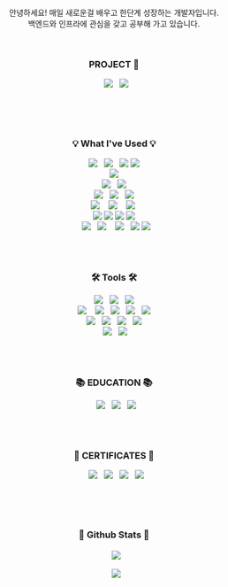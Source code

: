 <div align=center>
<br>

안녕하세요! 매일 새로운걸 배우고 한단계 성장하는 개발자입니다. <br>
백엔드와 인프라에 관심을 갖고 공부해 가고 있습니다.

<br>

<h3 align="center"><b> PROJECT 🧸 </b></h3>
  <img src="https://img.shields.io/badge/global_reservation_project-A1BFD7?style=for-the-badge&logoColor=FFFFFF"/>
  <img src="https://img.shields.io/badge/music_project-D7A1BF?style=for-the-badge&logoColor=FFFFFF"/>
<br>
<br>
<br>

 <h3 align="center"><b>💡 What I've Used 💡</b></h3>
  <img src="https://img.shields.io/badge/Java-ED8B00?style=for-the-badge&logo=openjdk&logoColor=white"/>
  <img src="https://img.shields.io/badge/Spring-6DB33F?style=for-the-badge&logo=spring&logoColor=white"/>
  <img src="https://img.shields.io/badge/Spring_Security-6DB33F?style=for-the-badge&logo=Spring-Security&logoColor=white"/>
<img src="https://img.shields.io/badge/C++-00599C?style=for-the-badge&logo=cplusplus&logoColor=white"/>
  <br>
  <img src="https://img.shields.io/badge/python-3776AB?style=for-the-badge&logo=python&logoColor=FFFFFF"/>
  <br>
  <img src="https://img.shields.io/badge/JavaScript-F7DF1E?style=for-the-badge&logo=javascript&logoColor=black"/>
  <img src="https://img.shields.io/badge/jQuery-0769AD?style=for-the-badge&logo=jquery&logoColor=white"/>
  <br>
  <img src="https://img.shields.io/badge/HTML5-E34F26?style=for-the-badge&logo=html5&logoColor=white"/>
  <img src="https://img.shields.io/badge/CSS3-1572B6?style=for-the-badge&logo=css3&logoColor=white"/>
  <img src="https://img.shields.io/badge/Bootstrap-563D7C?style=for-the-badge&logo=bootstrap&logoColor=white"/>
  <br>
  <img src="https://img.shields.io/badge/mac%20os-000000?style=for-the-badge&logo=apple&logoColor=white"/> 
  <img src="https://img.shields.io/badge/Windows-0078D6?style=for-the-badge&logo=windows&logoColor=white"/> 
  <img src="https://img.shields.io/badge/linux-FCC624?style=for-the-badge&logo=linux&logoColor=FFFFFF"/> 
  <br>
  <img src="https://img.shields.io/badge/Amazon_AWS-FF9900?style=for-the-badge&logo=amazonaws&logoColor=white"/>
<img src="https://img.shields.io/badge/Amazon_RDS-527FFF?style=for-the-badge&logo=amazon-rds&logoColor=white"/>
<img src="https://img.shields.io/badge/Amazon_Aurora-527FFF?style=for-the-badge&logo=amazon-aurora&logoColor=white"/>
<img src="https://img.shields.io/badge/Amazon_MSK-232F3E?style=for-the-badge&logo=amazon-msk&logoColor=white"/>
  <br>
  <img src="https://img.shields.io/badge/PostgreSQL-4169E1?style=for-the-badge&logo=postgresql&logoColor=white"/>
  <img src="https://img.shields.io/badge/MySQL-4479A1?style=for-the-badge&logo=MySQL&logoColor=FFFFFF"/> 
  <img src="https://img.shields.io/badge/Oracle-F80000?style=for-the-badge&logo=oracle&logoColor=black"/>
  <img src="https://img.shields.io/badge/MariaDB-003545?style=for-the-badge&logo=mariadb&logoColor=white"/>
<img src="https://img.shields.io/badge/Redis-DC382D?style=for-the-badge&logo=redis&logoColor=white"/>
<br>
<br>

 <h3><b>🛠 Tools 🛠</b></h3>
  <img src="https://img.shields.io/badge/Eclipse-2C2255?style=for-the-badge&logo=eclipse&logoColor=white"/>
  <img src="https://img.shields.io/badge/IntelliJ_IDEA-000000.svg?style=for-the-badge&logo=intellij-idea&logoColor=white"/>
  <img src="https://img.shields.io/badge/Visual_Studio_Code-0078D4?style=for-the-badge&logo=visual%20studio%20code&logoColor=white"/>
  <br>
  <img src="https://img.shields.io/badge/git-F05032?style=for-the-badge&logo=git&logoColor=FFFFFF"/> 
  <img src="https://img.shields.io/badge/GitLab-FC6D26?style=for-the-badge&logo=gitlab&logoColor=white"/>
  <img src="https://img.shields.io/badge/Jira-0052CC?style=for-the-badge&logo=Jira&logoColor=white"/>
  <img src="https://img.shields.io/badge/slack-4A154B?style=for-the-badge&logo=slack&logoColor=FFFFFF"/>
  <img src="https://img.shields.io/badge/notion-000000?style=for-the-badge&logo=notion&logoColor=FFFFFF"/>
  <br>
  <img src="https://img.shields.io/badge/Grafana-F46800?style=for-the-badge&logo=grafana&logoColor=white"/>
  <img src="https://img.shields.io/badge/Prometheus-E6522C?style=for-the-badge&logo=prometheus&logoColor=white"/>
  <img src="https://img.shields.io/badge/Datadog-632CA6?style=for-the-badge&logo=datadog&logoColor=white"/>
  <img src="https://img.shields.io/badge/ArgoCD-EF7B4D?style=for-the-badge&logo=argo&logoColor=white"/>
  <br>
  <img src="https://img.shields.io/badge/Miro-050038?style=for-the-badge&logo=Miro&logoColor=white"/>
  <img src="https://img.shields.io/badge/figma-F24E1E?style=for-the-badge&logo=figma&logoColor=FFFFFF"/> 
<br>
<br>

 <h3><b>📚 EDUCATION 📚</b></h3>
  <img src="https://img.shields.io/badge/Udemy-EC5252?style=for-the-badge&logo=Udemy&logoColor=white"/>
  <img src="https://img.shields.io/badge/inflearn-14BF96?style=for-the-badge&logoColor=white"/>
  <img src="https://img.shields.io/badge/CloudWave-0078D4?style=for-the-badge&logoColor=white"/>
<br>
<br>

 <h3><b>📜 CERTIFICATES 📜</b></h3>
  <img src="https://img.shields.io/badge/정보처리기사-0052CC?style=for-the-badge&logoColor=white"/>
  <img src="https://img.shields.io/badge/SQLD-F29111?style=for-the-badge&logoColor=white"/>
  <img src="https://img.shields.io/badge/컴퓨터활용능력-3366FF?style=for-the-badge&logoColor=white"/>
  <img src="https://img.shields.io/badge/TOEIC-0066CC?style=for-the-badge&logoColor=white"/>

</div>
<br>
<br>

<div align="center">
 <h3><b> 🎄 Github Stats 🎄 </b></h3>
  <img src="https://github-readme-stats.vercel.app/api?username=haileelog&show_icons=true&count_private=true&hide_border=true" align="center" />
</div>  
<br>

<div align="center">
  
  <img src="https://github-readme-stats.vercel.app/api/top-langs/?username=haileelog&langs_count=5&layout=compact"/>
  
</div>
